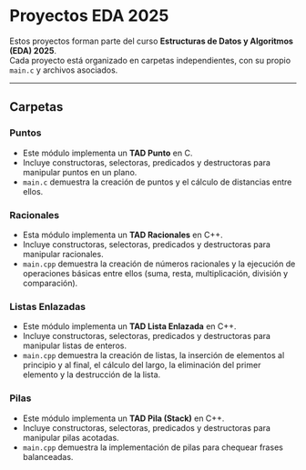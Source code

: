 # Proyectos EDA 2025

Estos proyectos forman parte del curso **Estructuras de Datos y Algoritmos (EDA) 2025**.  
Cada proyecto está organizado en carpetas independientes, con su propio `main.c` y archivos asociados.

---

## Carpetas

### Puntos
- Este módulo implementa un **TAD Punto** en C.  
- Incluye constructoras, selectoras, predicados y destructoras para manipular puntos en un plano.  
- `main.c` demuestra la creación de puntos y el cálculo de distancias entre ellos.

### Racionales
- Esta módulo implementa un  **TAD Racionales** en C++.
- Incluye constructoras, selectoras, predicados y destructoras para manipular racionales. 
- `main.cpp` demuestra la creación de números racionales y la ejecución de operaciones básicas entre ellos (suma, resta, multiplicación, división y comparación).

### Listas Enlazadas
- Este módulo implementa un **TAD Lista Enlazada** en C++.
- Incluye constructoras, selectoras, predicados y destructoras para manipular listas de enteros.
- `main.cpp` demuestra la creación de listas, la inserción de elementos al principio y al final, el cálculo del largo, la eliminación del primer elemento y la destrucción de la lista.

### Pilas
- Este módulo implementa un **TAD Pila (Stack)** en C++.
- Incluye constructoras, selectoras, predicados y destructoras para manipular pilas acotadas.
- `main.cpp` demuestra la implementación de pilas para chequear frases balanceadas.